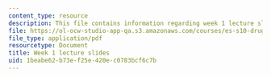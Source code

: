 ```yaml
---
content_type: resource
description: This file contains information regarding week 1 lecture slides.
file: https://ol-ocw-studio-app-qa.s3.amazonaws.com/courses/es-s10-drugs-and-the-brain-spring-2013/1beabe62b73ef25e420ec0783bcf6c7b_MITES_S10S13_Week1.pdf
file_type: application/pdf
resourcetype: Document
title: Week 1 lecture slides
uid: 1beabe62-b73e-f25e-420e-c0783bcf6c7b
---
```

